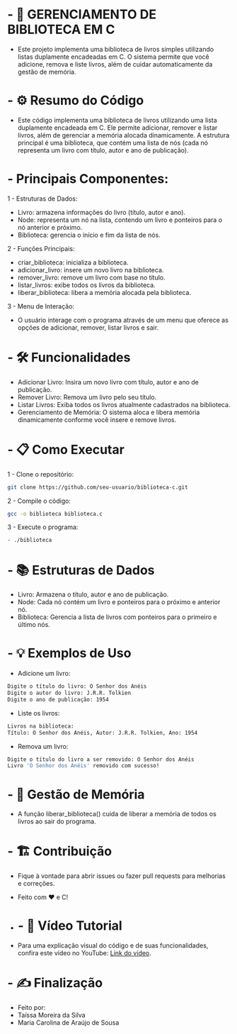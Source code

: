 # - 📖 GERENCIAMENTO DE BIBLIOTECA EM C

- Este projeto implementa uma biblioteca de livros simples utilizando listas duplamente encadeadas em C. O sistema permite que você adicione, remova e liste livros, além de cuidar automaticamente da gestão de memória.

# - ⚙ Resumo do Código
- Este código implementa uma biblioteca de livros utilizando uma lista duplamente encadeada em C. Ele permite adicionar, remover e listar livros, além de gerenciar a memória alocada dinamicamente. A estrutura principal é uma biblioteca, que contém uma lista de nós (cada nó representa um livro com título, autor e ano de publicação).

# - Principais Componentes:
1 - Estruturas de Dados:
- Livro: armazena informações do livro (título, autor e ano).
- Node: representa um nó na lista, contendo um livro e ponteiros para o nó anterior e próximo.
- Biblioteca: gerencia o início e fim da lista de nós.

2 - Funções Principais:

- criar_biblioteca: inicializa a biblioteca.
- adicionar_livro: insere um novo livro na biblioteca.
- remover_livro: remove um livro com base no título.
- listar_livros: exibe todos os livros da biblioteca.
- liberar_biblioteca: libera a memória alocada pela biblioteca.

3 - Menu de Interação:
- O usuário interage com o programa através de um menu que oferece as opções de adicionar, remover, listar livros e sair.

# - 🛠️ Funcionalidades
- Adicionar Livro: Insira um novo livro com título, autor e ano de publicação.
- Remover Livro: Remova um livro pelo seu título.
- Listar Livros: Exiba todos os livros atualmente cadastrados na biblioteca.
- Gerenciamento de Memória: O sistema aloca e libera memória dinamicamente conforme você insere e remove livros.

# - 📋 Como Executar
1 - Clone o repositório:
```bash
git clone https://github.com/seu-usuario/biblioteca-c.git
```

2 - Compile o código:
``` bash
gcc -o biblioteca biblioteca.c
```

3 - Execute o programa:
``` bash
- ./biblioteca
```

# - 📚 Estruturas de Dados
- Livro: Armazena o título, autor e ano de publicação.
- Node: Cada nó contém um livro e ponteiros para o próximo e anterior nó.
- Biblioteca: Gerencia a lista de livros com ponteiros para o primeiro e último nós.

# - 💡 Exemplos de Uso
- Adicione um livro:
``` bash
Digite o título do livro: O Senhor dos Anéis
Digite o autor do livro: J.R.R. Tolkien
Digite o ano de publicação: 1954
```

- Liste os livros:
``` bash
Livros na biblioteca:
Título: O Senhor dos Anéis, Autor: J.R.R. Tolkien, Ano: 1954
```

- Remova um livro:
``` bash
Digite o título do livro a ser removido: O Senhor dos Anéis
Livro 'O Senhor dos Anéis' removido com sucesso!
```

# - 🧹 Gestão de Memória
- A função liberar_biblioteca() cuida de liberar a memória de todos os livros ao sair do programa.

# - 🏗️ Contribuição
- Fique à vontade para abrir issues ou fazer pull requests para melhorias e correções.
- Feito com ❤️ e C!

- # - 🎥 Vídeo Tutorial
- Para uma explicação visual do código e de suas funcionalidades, confira este vídeo no YouTube: [Link do vídeo](Aqui).


# - ✍ Finalização
- Feito por:
- Taíssa Moreira da Silva
- Maria Carolina de Araújo de Sousa
